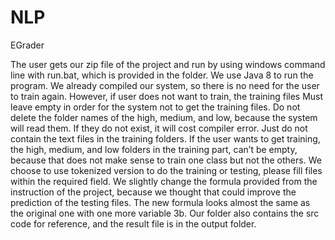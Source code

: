 # NLP
EGrader

The user gets our zip file of the project and run by using windows command line with run.bat, which is provided in the folder. We use Java 8 to run the program. We already compiled our system, so there is no need for the user to train again. However, if user does not want to train, the training files Must leave empty in order for the system not to get the training files. Do not delete the folder names of the high, medium, and low, because the system will read them. If they do not exist, it will cost compiler error. Just do not contain the text files in the training folders. If the user wants to get training, the high, medium, and low folders in the training part, can’t be empty, because that does not make sense to train one class but not the others. We choose to use tokenized version to do the training or testing, please fill files within the required field. We slightly change the formula provided from the instruction of the project, because we thought that could improve the prediction of the testing files. The new formula looks almost the same as the original one with one more variable 3b. Our folder also contains the src code for reference, and the result file is in the output folder. 
